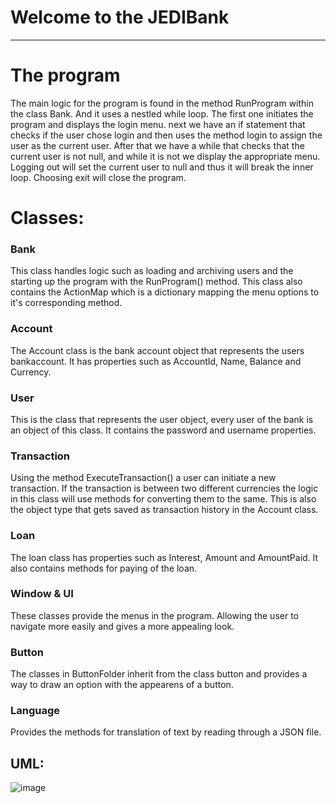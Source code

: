 # Welcome to the JEDIBank
- - - -
# The program
The main logic for the program is found in the method RunProgram within the class Bank. And it uses a nestled while loop. The first one initiates the program and displays the login menu. next we have an if statement that checks if the user chose login and then uses the method login to assign the user as the current user. After that we have a while that checks that the current user is not null, and while it is not we display the appropriate menu. Logging out will set the current user to null and thus it will break the inner loop. Choosing exit will close the program.
# Classes:
### Bank
This class handles logic such as loading and archiving users and the starting up the program with the RunProgram() method. This class also contains the ActionMap which is a dictionary mapping the menu options to it's corresponding method. 
### Account
The Account class is the bank account object that represents the users bankaccount. It has properties such as AccountId, Name, Balance and Currency.
### User
This is the class that represents the user object, every user of the bank is an object of this class. It contains the password and username properties. 
### Transaction
Using the method ExecuteTransaction() a user can initiate a new transaction. If the transaction is between two different currencies the logic in this class will use methods for converting them to the same. This is also the object type that gets saved as transaction history in the Account class.
### Loan
The loan class has properties such as Interest, Amount and AmountPaid. It also contains methods for paying of the loan.
### Window & UI
These classes provide the menus in the program. Allowing the user to navigate more easily and gives a more appealing look.
### Button
The classes in ButtonFolder inherit from the class button and provides a way to draw an option with the appearens of a button.
### Language
Provides the methods for translation of text by reading through a JSON file.

## UML: 
![image](https://github.com/user-attachments/assets/7b5acf24-ab41-40bd-bcf9-1c2c2afaa902)







